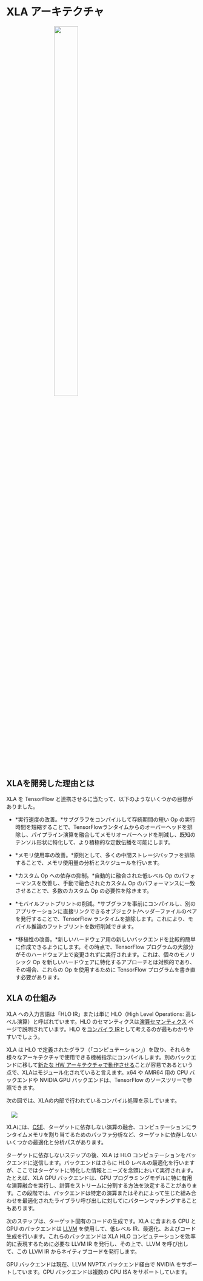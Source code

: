 # XLA アーキテクチャ

<div style="width:50%; margin:auto; margin-bottom:10px; margin-top:20px;"> <img style="width:50%" src="./images/xlalogo.png">
</div>

## XLAを開発した理由とは

XLA を TensorFlow と連携させるに当たって、以下のようないくつかの目標がありました。

- *実行速度の改善。*サブグラフをコンパイルして存続期間の短い Op の実行時間を短縮することで、TensorFlowランタイムからのオーバーヘッドを排除し、パイプライン演算を融合してメモリオーバーヘッドを削減し、既知のテンソル形状に特化して、より積極的な定数伝播を可能にします。

- *メモリ使用率の改善。*原則として、多くの中間ストレージバッファを排除することで、メモリ使用量の分析とスケジュールを行います。

- *カスタム Op への依存の抑制。*自動的に融合された低レベル Op のパフォーマンスを改善し、手動で融合されたカスタム Op のパフォーマンスに一致させることで、多数のカスタム Op の必要性を除きます。

- *モバイルフットプリントの削減。*サブグラフを事前にコンパイルし、別のアプリケーションに直接リンクできるオブジェクト/ヘッダーファイルのペアを発行することで、TensorFlow ランタイムを排除します。これにより、モバイル推論のフットプリントを数桁削減できます。

- *移植性の改善。*新しいハードウェア用の新しいバックエンドを比較的簡単に作成できるようにします。その時点で、TensorFlow プログラムの大部分がそのハードウェア上で変更されずに実行されます。これは、個々のモノリシック Op を新しいハードウェアに特化するアプローチとは対照的であり、その場合、これらの Op を使用するために TensorFlow プログラムを書き直す必要があります。

## XLA の仕組み

XLA への入力言語は「HLO IR」または単に HLO（High Level Operations: 高レベル演算）と呼ばれています。HLO のセマンティクスは[演算セマンティクス](./operation_semantics.md) ページで説明されています。HLO を[コンパイラ IR](https://www.tensorflow.org/?hl=en)として考えるのが最もわかりやすいでしょう。

XLA は HLO で定義されたグラフ（「コンピュテーション」）を取り、それらを様々なアーキテクチャで使用できる機械指示にコンパイルします。別のバックエンドに移して[新たな HW アーキテクチャで動作させる](https://www.tensorflow.org/xla/jit)ことが容易であるという点で、XLAはモジュール化されていると言えます。x64 や AMR64 用の CPU バックエンドや NVIDIA GPU バックエンドは、TensorFlow のソースツリーで参照できます。

次の図では、XLAの内部で行われているコンパイル処理を示しています。

<div style="width:95%; margin:auto; margin-bottom:10px; margin-top:20px;"><img src="./images/how-does-xla-work.png"></div>

XLAには、[CSE](https://en.wikipedia.org/wiki/Common_subexpression_elimination)、ターゲットに依存しない演算の融合、コンピュテーションにランタイムメモリを割り当てるためのバッファ分析など、ターゲットに依存しないいくつかの最適化と分析パスがあります。

ターゲットに依存しないステップの後、XLA は HLO コンピュテーションをバックエンドに送信します。バックエンドはさらに HLO レベルの最適化を行いますが、ここではターゲットに特化した情報とニーズを念頭において実行されます。たとえば、XLA GPU バックエンドは、GPU プログラミングモデルに特に有用な演算融合を実行し、計算をストリームに分割する方法を決定することがあります。この段階では、バックエンドは特定の演算またはそれによって生じた組み合わせを最適化されたライブラリ呼び出しに対してにパターンマッチングすることもあります。

次のステップは、ターゲット固有のコードの生成です。XLA に含まれる CPU と GPU のバックエンドは [LLVM](https://www.tensorflow.org/xla/developing_new_backend) を使用して、低レベル IR、最適化、およびコード生成を行います。これらのバックエンドは XLA HLO コンピュテーションを効率的に表現するために必要な LLVM IR を発行し、その上で、LLVM を呼び出して、この LLVM IR からネイティブコードを発行します。

GPU バックエンドは現在、LLVM NVPTX バックエンド経由で NVIDIA をサポートしています。CPU バックエンドは複数の CPU ISA をサポートしています。
